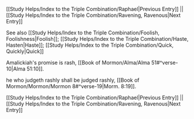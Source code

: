 [[Study Helps/Index to the Triple Combination/Raphael|Previous Entry]]  ||  [[Study Helps/Index to the Triple Combination/Ravening, Ravenous|Next Entry]]

 See also [[Study Helps/Index to the Triple Combination/Foolish, Foolishness|Foolish]]; [[Study Helps/Index to the Triple Combination/Haste, Hasten|Haste]]; [[Study Helps/Index to the Triple Combination/Quick, Quickly|Quick]]

 Amalickiah's promise is rash, [[Book of Mormon/Alma/Alma 51#^verse-10|Alma 51:10]].

 he who judgeth rashly shall be judged rashly, [[Book of Mormon/Mormon/Mormon 8#^verse-19|Morm. 8:19]].

[[Study Helps/Index to the Triple Combination/Raphael|Previous Entry]]  ||  [[Study Helps/Index to the Triple Combination/Ravening, Ravenous|Next Entry]]